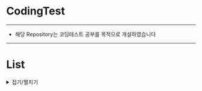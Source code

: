# CodingTest
------------------------------------------------------------
- 해당 Repository는 코딩테스트 공부를 목적으로 개설하였습니다
----------------------------------------
# List

<details>
  <summary>접기/펼치기</summary> 
  접은 내용
</details>
